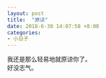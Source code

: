 ```yaml
---
layout: post
title:  "原谅"
date: 2018-6-30 14:07:58 +8:00 
categories: 
- 小日子
---
```


我还是那么轻易地就原谅你了。  
好没志气。  